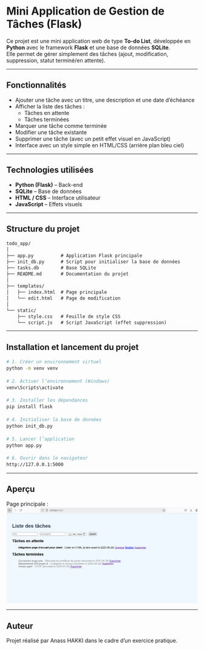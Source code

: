 # Mini Application de Gestion de Tâches (Flask)

Ce projet est une mini application web de type **To-do List**, développée en **Python** avec le framework **Flask** et une base de données **SQLite**.  
Elle permet de gérer simplement des tâches (ajout, modification, suppression, statut terminé/en attente).

---

## Fonctionnalités

- Ajouter une tâche avec un titre, une description et une date d’échéance  
- Afficher la liste des tâches :
  - Tâches en attente  
  - Tâches terminées  
- Marquer une tâche comme terminée  
- Modifier une tâche existante  
- Supprimer une tâche (avec un petit effet visuel en JavaScript)  
- Interface avec un style simple en HTML/CSS (arrière plan bleu ciel) 

---

## Technologies utilisées

- **Python (Flask)** – Back-end  
- **SQLite** – Base de données  
- **HTML / CSS** – Interface utilisateur  
- **JavaScript** – Effets visuels  

---

## Structure du projet

```
todo_app/
│
├── app.py          # Application Flask principale
├── init_db.py      # Script pour initialiser la base de données
├── tasks.db        # Base SQLite
├── README.md       # Documentation du projet
│
├── templates/
│   ├── index.html  # Page principale
│   └── edit.html   # Page de modification
│
└── static/
    ├── style.css   # Feuille de style CSS
    └── script.js   # Script JavaScript (effet suppression)
```

---

## Installation et lancement du projet

```bash
# 1. Créer un environnement virtuel
python -m venv venv

# 2. Activer l’environnement (Windows)
venv\Scripts\activate

# 3. Installer les dépendances
pip install flask

# 4. Initialiser la base de données
python init_db.py

# 5. Lancer l’application
python app.py

# 6. Ouvrir dans le navigateur
http://127.0.0.1:5000
```

---

## Aperçu

Page principale :  
![Aperçu de la To-do List](screenshots/interface.png)

---

## Auteur

Projet réalisé par Anass HAKKI dans le cadre d’un exercice pratique.
